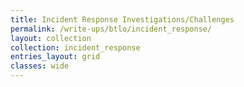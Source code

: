 ```yaml
---
title: Incident Response Investigations/Challenges
permalink: /write-ups/btlo/incident_response/
layout: collection
collection: incident_response
entries_layout: grid
classes: wide
---
```


